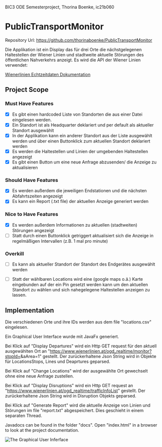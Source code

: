 BIC3 ODE Semesterproject, Thorina Boenke, ic21b060

# PublicTransportMonitor
Repository Url: https://github.com/thorinaboenke/PublicTransportMonitor

Die Applikation ist ein Display das für drei Orte die nächstgelegenen Haltestellen der Wiener Linien und stadtweite aktuelle Störungen des öffentlichen Nahverkehrs anzeigt.
Es wird die API der Wiener Linien verwendet:

[Wienerlinien Echtzeitdaten Dokumentation](https://www.wienerlinien.at/ogd_realtime/doku/ogd/wienerlinien-echtzeitdaten-dokumentation.pdf)


## Project Scope
### Must Have Features

- [x] Es gibt einen hardcoded Liste von Standorten die aus einer Datei eingelesen werden.
- [x] Ein Standort ist als Headquarter deklariert und per default als aktueller Standort ausgewählt
- [x] In der Applikation kann ein anderer Standort aus der Liste ausgewählt werden und über einen Buttonklick zum aktuellen Standort deklariert werden
- [x] Es werden die Haltestellen und Linien der umgebenden Haltestellen angezeigt 
- [x] Es gibt einen Button um eine neue Anfrage abzusenden/ die Anzeige zu aktualisieren

### Should Have Features

- [x] Es werden außerdem die jeweiligen Endstationen und die nächsten Abfahrtszeiten angezeigt
- [x] Es kann ein Report (.txt file) der aktuellen Anzeige generiert werden

### Nice to Have Features
- [x] Es werden außerdem Informationen zu aktuellen (stadtweiten) Störungen angezeigt
- [ ] Statt durch einen Buttonklick getriggert aktualisiert sich die Anzeige in regelmäßigen Intervallen (z.B. 1 mal pro minute)

### Overkill
- [ ] Es kann als aktueller Standort der Standort des Endgerätes ausgewählt werden
- [ ] Statt der wählbaren Locations wird eine (google maps o.ä.) Karte eingebunden auf der ein Pin gesetzt werden kann um den aktuellen Standort zu wählen und sich nahegelegene Haltestellen anzeigen zu lassen.


## Implementation
Die verschiedenen Orte und ihre IDs werden aus dem file "locations.csv" eingelesen.

Ein Graphical User Interface wurde mit JavaFx generiert.

Bei Klick auf "Display Departures" wird ein Http GET request für den aktuell ausgewählten Ort an "https://www.wienerlinien.at/ogd_realtime/monitor?stopId=<ID>&aArea=1"
gestellt. Der zurückerhaltene Json String wird in Objekte für LocationsStops, Lines und Deaprtures geparsed.

Bei Klick auf "Change Locations" wird der ausgewählte Ort gewechselt ohne eine neue Anfrage zustellen.

Bei Klick auf "Display Disruptions" wird ein Http GET request an "https://www.wienerlinien.at/ogd_realtime/trafficInfoList" gestellt. Der zurückerhaltene Json String wird in Disruption Objekts geparsed.

Bei Klick auf "Generate Report" wird die aktuelle Anzeige von Linien und Störungen im file "report.txt" abgespeichert. Dies geschieht in einem separaten Thread.

Javadocs can be found in the folder "docs". Open "index.html" in a browser to look at the project documentation.

![The Graphical User Inferface]( "GUI")





